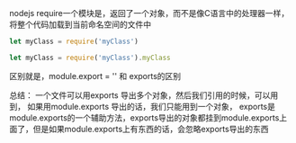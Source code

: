 nodejs require一个模块是，返回了一个对象，而不是像C语言中的处理器一样，将整个代码加载到当前命名空间的文件中

```javascript
let myClass = require('myClass')

let myClass = require('myClass').myClass
```

区别就是，module.export = '' 和 exports的区别  

总结：
一个文件可以用exports 导出多个对象，然后我们引用的时候，可以用到，
如果用module.exports 导出的话，我们只能用到一个对象，
exports是module.exports的一个辅助方法，exports导出的对象都挂到module.exports上面了，但是如果module.exports上有东西的话，会忽略exports导出的东西
